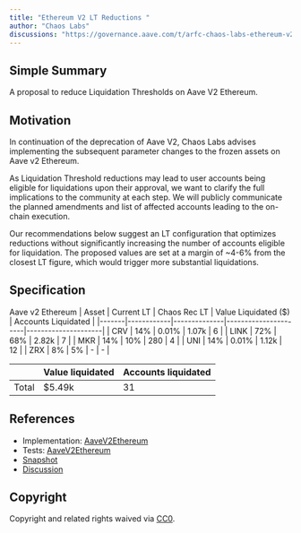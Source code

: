 ```yaml
---
title: "Ethereum V2 LT Reductions "
author: "Chaos Labs"
discussions: "https://governance.aave.com/t/arfc-chaos-labs-ethereum-v2-lt-reductions-04-15-2024/17369"
---
```


## Simple Summary

A proposal to reduce Liquidation Thresholds on Aave V2 Ethereum.

## Motivation

In continuation of the deprecation of Aave V2, Chaos Labs advises implementing the subsequent parameter changes to the frozen assets on Aave v2 Ethereum.

As Liquidation Threshold reductions may lead to user accounts being eligible for liquidations upon their approval, we want to clarify the full implications to the community at each step. We will publicly communicate the planned amendments and list of affected accounts leading to the on-chain execution.

Our recommendations below suggest an LT configuration that optimizes reductions without significantly increasing the number of accounts eligible for liquidation. The proposed values are set at a margin of ~4-6% from the closest LT figure, which would trigger more substantial liquidations.

## Specification

Aave v2 Ethereum
| Asset | Current LT | Chaos Rec LT | Value Liquidated ($) | Accounts Liquidated |
|-------|------------|--------------|----------------------|---------------------|
| CRV | 14% | 0.01% | 1.07k | 6 |
| LINK | 72% | 68% | 2.82k | 7 |
| MKR | 14% | 10% | 280 | 4 |
| UNI | 14% | 0.01% | 1.12k | 12 |
| ZRX | 8% | 5% | - | - |

|       | Value liquidated | Accounts liquidated |
| ----- | ---------------- | ------------------- |
| Total | $5.49k           | 31                  |

## References

- Implementation: [AaveV2Ethereum](https://github.com/bgd-labs/aave-proposals-v3/blob/main/src/20240416_AaveV2Ethereum_EthereumV2LTReductions/AaveV2Ethereum_EthereumV2LTReductions_20240416.sol)
- Tests: [AaveV2Ethereum](https://github.com/bgd-labs/aave-proposals-v3/blob/main/src/20240416_AaveV2Ethereum_EthereumV2LTReductions/AaveV2Ethereum_EthereumV2LTReductions_20240416.t.sol)
- [Snapshot](TODO)
- [Discussion](https://governance.aave.com/t/arfc-chaos-labs-ethereum-v2-lt-reductions-04-15-2024/17369)

## Copyright

Copyright and related rights waived via [CC0](https://creativecommons.org/publicdomain/zero/1.0/).
